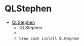 # QLStephen
- [QLStephen](https://whomwah.github.io/qlstephen/)
  -  QLStephen
  - 
  - `brew cask install QLStephen`
